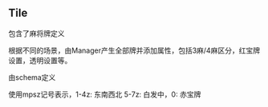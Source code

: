 ## Tile

包含了麻将牌定义

根据不同的场景，由Manager产生全部牌并添加属性，包括3麻/4麻区分，红宝牌设置，透明设置等。

由schema定义

使用mpsz记号表示，1-4z: 东南西北  5-7z: 白发中，0: 赤宝牌
